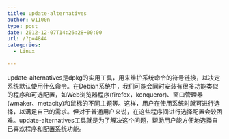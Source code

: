 ```yaml
---
title: update-alternatives
author: w1100n
type: post
date: 2012-12-07T14:26:28+00:00
url: /?p=4844
categories:
  - Linux

---
```

update-alternatives是dpkg的实用工具，用来维护系统命令的符号链接，以决定系统默认使用什么命令。在Debian系统中，我们可能会同时安装有很多功能类似的程序和可选配置，如Web浏览器程序(firefox，konqueror)、窗口管理器(wmaker、metacity)和鼠标的不同主题等。这样，用户在使用系统时就可进行选择，以满足自已的需求。但对于普通用户来说，在这些程序间进行选择配置会较困难。update-alternatives工具就是为了解决这个问题，帮助用户能方便地选择自已喜欢程序和配置系统功能。